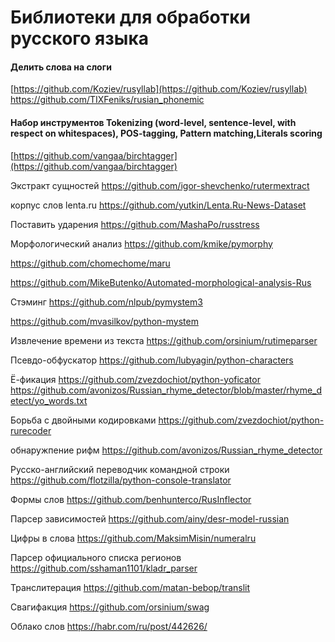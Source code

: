 # Библиотеки для обработки русского языка

#### Делить слова на слоги
[https://github.com/Koziev/rusyllab](https://github.com/Koziev/rusyllab)
https://github.com/TIXFeniks/rusian_phonemic


#### Набор инструментов Tokenizing (word-level, sentence-level, with respect on whitespaces), POS-tagging, Pattern matching,Literals scoring
[https://github.com/vangaa/birchtagger](https://github.com/vangaa/birchtagger)

Экстракт сущностей
https://github.com/igor-shevchenko/rutermextract

корпус слов lenta.ru
https://github.com/yutkin/Lenta.Ru-News-Dataset

Поставить ударения
https://github.com/MashaPo/russtress

Морфологический анализ
https://github.com/kmike/pymorphy

https://github.com/chomechome/maru

https://github.com/MikeButenko/Automated-morphological-analysis-Rus

Стэминг
https://github.com/nlpub/pymystem3

https://github.com/mvasilkov/python-mystem

Извлечение времени из текста
https://github.com/orsinium/rutimeparser

Псевдо-обфускатор
https://github.com/lubyagin/python-characters

Ё-фикация
https://github.com/zvezdochiot/python-yoficator
https://github.com/avonizos/Russian_rhyme_detector/blob/master/rhyme_detect/yo_words.txt

Борьба с двойными кодировками
https://github.com/zvezdochiot/python-rurecoder

обнаружпение рифм
https://github.com/avonizos/Russian_rhyme_detector

Русско-английский переводчик командной строки
https://github.com/flotzilla/python-console-translator

Формы слов
https://github.com/benhunterco/RusInflector

Парсер зависимостей
https://github.com/ainy/desr-model-russian

Цифры в слова
https://github.com/MaksimMisin/numeralru

Парсер официального списка регионов
https://github.com/sshaman1101/kladr_parser

Транслитерация 
https://github.com/matan-bebop/translit

Свагифакция
https://github.com/orsinium/swag

Облако слов
https://habr.com/ru/post/442626/










